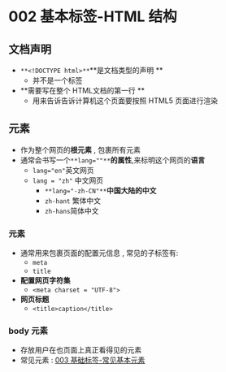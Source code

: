 # 002 基本标签-HTML 结构

## 文档声明

- `**<!DOCTYPE html>**`**是文档类型的声明 **
   - 并不是一个标签  
- **需要写在整个 HTML文档的第一行 **
   - 用来告诉告诉计算机这个页面要按照 HTML5 页面进行渲染
## 
## <html> 元素

- 作为整个网页的**根元素** , 包裹所有元素
- 通常会书写一个`**lang=""**`**的属性**,来标明这个网页的**语言**
   - `lang="en"`英文网页
   - `lang = "zh"` 中文网页
      - `**lang="-zh-CN"**`**中国大陆的中文**
      - `zh-hant` 繁体中文
      - `zh-hans`简体中文
### 
### <head> 元素

- 通常用来包裹页面的配置元信息 , 常见的子标签有:
   - `meta`
   - `title`
- **配置网页字符集**
   - `<meta charset = "UTF-8">`
- **网页标题**
   - `<title>caption</title>`
### 
### body 元素

- 存放用户在也页面上真正看得见的元素
- 常见元素 : [003 基础标签-常见基本元素](https://www.yuque.com/babailiqiuzhuyueye/vss305/obgk25kdvo3o9724)
